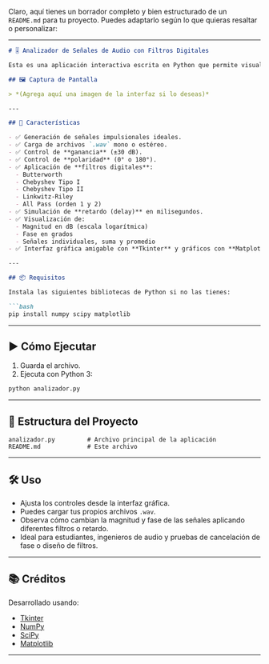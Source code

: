 Claro, aquí tienes un borrador completo y bien estructurado de un `README.md` para tu proyecto. Puedes adaptarlo según lo que quieras resaltar o personalizar:

---

````markdown
# 🎚️ Analizador de Señales de Audio con Filtros Digitales

Esta es una aplicación interactiva escrita en Python que permite visualizar y analizar señales de audio (impulsos o archivos WAV) mediante transformaciones como ganancia, polaridad, filtros digitales y delay. Se muestran en tiempo real las respuestas en frecuencia (magnitud y fase) de las señales individuales y su combinación.

## 🖼️ Captura de Pantalla

> *(Agrega aquí una imagen de la interfaz si lo deseas)*

---

## 🚀 Características

- ✅ Generación de señales impulsionales ideales.
- ✅ Carga de archivos `.wav` mono o estéreo.
- ✅ Control de **ganancia** (±30 dB).
- ✅ Control de **polaridad** (0° o 180°).
- ✅ Aplicación de **filtros digitales**:
  - Butterworth
  - Chebyshev Tipo I
  - Chebyshev Tipo II
  - Linkwitz-Riley
  - All Pass (orden 1 y 2)
- ✅ Simulación de **retardo (delay)** en milisegundos.
- ✅ Visualización de:
  - Magnitud en dB (escala logarítmica)
  - Fase en grados
  - Señales individuales, suma y promedio
- ✅ Interfaz gráfica amigable con **Tkinter** y gráficos con **Matplotlib**.

---

## 📦 Requisitos

Instala las siguientes bibliotecas de Python si no las tienes:

```bash
pip install numpy scipy matplotlib
````

---

## ▶️ Cómo Ejecutar

1. Guarda el archivo.
2. Ejecuta con Python 3:

```bash
python analizador.py
```

---

## 📁 Estructura del Proyecto

```
analizador.py         # Archivo principal de la aplicación
README.md             # Este archivo
```

---

## 🛠️ Uso

* Ajusta los controles desde la interfaz gráfica.
* Puedes cargar tus propios archivos `.wav`.
* Observa cómo cambian la magnitud y fase de las señales aplicando diferentes filtros o retardo.
* Ideal para estudiantes, ingenieros de audio y pruebas de cancelación de fase o diseño de filtros.

---

## 📚 Créditos

Desarrollado usando:

* [Tkinter](https://docs.python.org/3/library/tkinter.html)
* [NumPy](https://numpy.org/)
* [SciPy](https://scipy.org/)
* [Matplotlib](https://matplotlib.org/)

---


